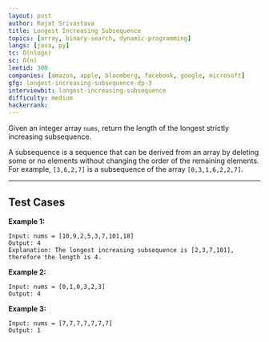 ```yaml
---
layout: post
author: Rajat Srivastava
title: Longest Increasing Subsequence
topics: [array, binary-search, dynamic-programming]
langs: [java, py]
tc: O(nlogn)
sc: O(n)
leetid: 300
companies: [amazon, apple, bloomberg, facebook, google, microsoft]
gfg: longest-increasing-subsequence-dp-3
interviewbit: longest-increasing-subsequence
difficulty: medium
hackerrank: 
---
```


Given an integer array `nums`, return the length of the longest strictly increasing subsequence.

A subsequence is a sequence that can be derived from an array by deleting some or no elements without changing the order of the remaining elements. 
For example, `[3,6,2,7]` is a subsequence of the array `[0,3,1,6,2,2,7]`.

---

## Test Cases

**Example 1:** 
```
Input: nums = [10,9,2,5,3,7,101,18]
Output: 4
Explanation: The longest increasing subsequence is [2,3,7,101], therefore the length is 4.
```

**Example 2:** 
```
Input: nums = [0,1,0,3,2,3]
Output: 4
```

**Example 3:**
```
Input: nums = [7,7,7,7,7,7,7]
Output: 1
```
